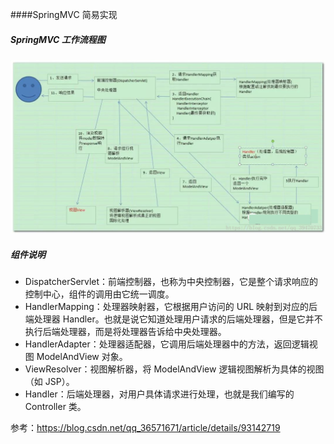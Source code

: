 
####SpringMVC 简易实现

##### SpringMVC 工作流程图
![](./springmvc-working-flow-chart.png)

##### 组件说明
- DispatcherServlet：前端控制器，也称为中央控制器，它是整个请求响应的控制中心，组件的调用由它统一调度。
- HandlerMapping：处理器映射器，它根据用户访问的 URL 映射到对应的后端处理器 Handler。也就是说它知道处理用户请求的后端处理器，但是它并不执行后端处理器，而是将处理器告诉给中央处理器。
- HandlerAdapter：处理器适配器，它调用后端处理器中的方法，返回逻辑视图 ModelAndView 对象。
- ViewResolver：视图解析器，将 ModelAndView 逻辑视图解析为具体的视图（如 JSP）。
- Handler：后端处理器，对用户具体请求进行处理，也就是我们编写的 Controller 类。























参考：https://blog.csdn.net/qq_36571671/article/details/93142719